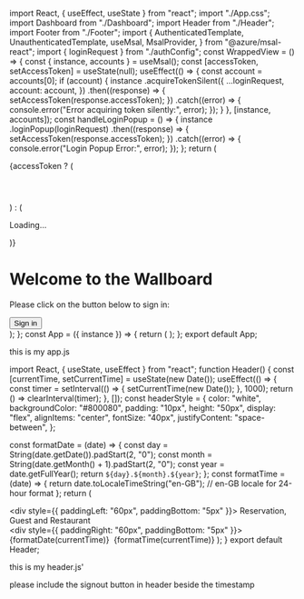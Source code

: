 import React, { useEffect, useState } from "react";
import "./App.css";
import Dashboard from "./Dashboard";
import Header from "./Header";
import Footer from "./Footer";
import {
  AuthenticatedTemplate,
  UnauthenticatedTemplate,
  useMsal,
  MsalProvider,
} from "@azure/msal-react";
import { loginRequest } from "./authConfig";
const WrappedView = () => {
  const { instance, accounts } = useMsal();
  const [accessToken, setAccessToken] = useState(null);
  useEffect(() => {
    const account = accounts[0];
    if (account) {
      instance
        .acquireTokenSilent({
          ...loginRequest,
          account: account,
        })
        .then((response) => {
          setAccessToken(response.accessToken);
        })
        .catch((error) => {
          console.error("Error acquiring token silently:", error);
        });
    }
  }, [instance, accounts]);
  const handleLoginPopup = () => {
    instance
      .loginPopup(loginRequest)
      .then((response) => {
        setAccessToken(response.accessToken);
      })
      .catch((error) => {
        console.error("Login Popup Error:", error);
      });
  };
  return (
    <div className="App">
      <AuthenticatedTemplate>
        {accessToken ? (
          <div>
            <Header />
            <Dashboard />
            <Footer />
          </div>
        ) : (
          <p>Loading...</p>
        )}
      </AuthenticatedTemplate>
      <UnauthenticatedTemplate>
        <div className="welcome-container">
          <h1>Welcome to the Wallboard</h1>
          <p>Please click on the button below to sign in:</p>
          <button className="sign-in-button" onClick={handleLoginPopup}>
            Sign in
          </button>
        </div>
      </UnauthenticatedTemplate>
    </div>
  );
};
const App = ({ instance }) => {
  return (
    <MsalProvider instance={instance}>
      <WrappedView />
    </MsalProvider>
  );
};
export default App;


this is my app.js


import React, { useState, useEffect } from "react";
function Header() {
  const [currentTime, setCurrentTime] = useState(new Date());
  useEffect(() => {
    const timer = setInterval(() => {
      setCurrentTime(new Date());
    }, 1000);
    return () => clearInterval(timer);
  }, []);
  const headerStyle = {
    color: "white",
    backgroundColor: "#800080",
    padding: "10px",
    height: "50px",
    display: "flex",
    alignItems: "center",
    fontSize: "40px",
    justifyContent: "space-between",
  };

  const formatDate = (date) => {
    const day = String(date.getDate()).padStart(2, "0");
    const month = String(date.getMonth() + 1).padStart(2, "0");
    const year = date.getFullYear();
    return `${day}.${month}.${year}`;
  };
  const formatTime = (date) => {
    return date.toLocaleTimeString("en-GB"); // en-GB locale for 24-hour format
  };
  return (
    <div style={headerStyle}>
      <div style={{ paddingLeft: "60px", paddingBottom: "5px" }}>
        Reservation, Guest and Restaurant
      </div>
      <div style={{ paddingRight: "60px", paddingBottom: "5px" }}>
        {formatDate(currentTime)}&nbsp;&nbsp;{formatTime(currentTime)}
      </div>
    </div>
  );
}
export default Header;


this is my header.js'

please include the signout button in header beside the timestamp
